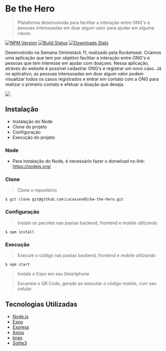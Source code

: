 # Be the Hero
> Plataforma desenvolvida para facilitar a interação entre ONG's e pessoas interessadas em doar algum valor para ajudar em alguma causa.

[![NPM Version][npm-image]][npm-url]
[![Build Status][travis-image]][travis-url]
[![Downloads Stats][npm-downloads]][npm-url]

Desenvolvido na Semana Oministack 11, realizado pela Rocketseat. 
Criamos uma aplicação que tem por objetivo facilitar a interação entre ONG's e pessoas que tem interesse em ajudar com doaçoes.
Nessa aplicação, atráves do website é possível cadastrar ONG's e registrar um novo caso. Já no aplicativo, as pessoas interessadas em doar algum valor
podem visualizar todos os casos registrados e entrar em contato com a ONG para realizar o primeiro contato e efetuar a doação que deseja. 

![](../header.png)

## Instalação

- Instalação do Node
- Clone do projeto
- Configuração
- Execução do projeto

### Node

- Para instalação do Node, é necessário fazer o donwload no link: https://nodejs.org/

### Clone

> Clone o repositório

```shell
$ git clone git@github.com:Lucassev05/be-the-hero.git
```

### Configuração

> Instale os pacotes nas pastas backend, frontend e mobile utilizando

```shell
$ npm install
```

### Execução
> Execute o código nas pastas backend, frontend e mobile utilizando

```shell
$ npm start
```
> Instale o Expo em seu Smartphone

> Escaneie o QR Code, gerado ao executar o código mobile, com seu celular


## Tecnologias Utilizadas
- <a href="https://nodejs.org/" target="_blank">Node.js</a>
- <a href="https://expo.io/" target="_blank">Expo</a>
- <a href="https://expressjs.com/" target="_blank">Express</a>
- <a href="https://github.com/axios/axios" target="_blank">Axios</a>
- <a href="http://knexjs.org/" target="_blank">knex</a>
- <a href="https://www.sqlite.org/" target="_blank">Sqlite3</a>


[npm-image]: https://img.shields.io/npm/v/datadog-metrics.svg?style=flat-square
[npm-url]: https://npmjs.org/package/datadog-metrics
[npm-downloads]: https://img.shields.io/npm/dm/datadog-metrics.svg?style=flat-square
[travis-image]: https://img.shields.io/travis/dbader/node-datadog-metrics/master.svg?style=flat-square
[travis-url]: https://travis-ci.org/dbader/node-datadog-metrics
